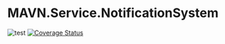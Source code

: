 # MAVN.Service.NotificationSystem

![test](https://github.com/OpenMAVN/MAVN.Service.NotificationSystem/workflows/test/badge.svg)
[![Coverage Status](https://coveralls.io/repos/github/OpenMAVN/MAVN.Service.NotificationSystem/badge.svg?branch=master)](https://coveralls.io/github/OpenMAVN/MAVN.Service.NotificationSystem?branch=master)

